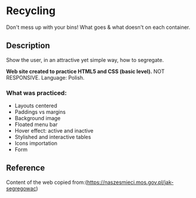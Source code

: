 # Recycling
Don't mess up with your bins! What goes &amp; what doesn't on each container. 

## Description
Show the user, in an attractive yet simple way, how to segregate.

**Web site created to practice HTML5 and CSS (basic level).**
NOT RESPONSIVE.
Language: Polish.
### What was practiced:
* Layouts centered 
* Paddings vs margins
* Background image
* Floated menu bar
* Hover effect: active and inactive
* Stylished and interactive tables
* Icons importation
* Form

## Reference
Content of the web copied from:(https://naszesmieci.mos.gov.pl/jak-segregowac)

